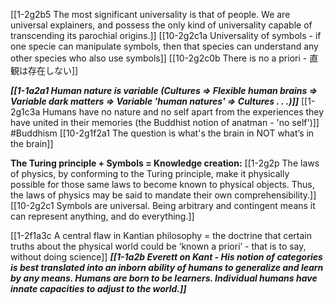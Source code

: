 [[1-2g2b5 The most significant universality is that of people. We are universal explainers, and possess the only kind of universality capable of transcending its parochial origins.]]
[[10-2g2c1a Universality of symbols - if one specie can manipulate symbols, then that species can understand any other species who also use symbols]]
[[10-2g2c0b There is no a priori - 直観は存在しない]]

***[[1-1a2a1 Human nature is variable (Cultures ⇒ Flexible human brains ⇒ Variable dark matters ⇒ Variable 'human natures' ⇒ Cultures . . .)]]***
	[[1-2g1c3a Humans have no nature and no self apart from the experiences they have united in their memories (the Buddhist notion of anatman - 'no self')]] #Buddhism 
	[[10-2g1f2a1 The question is what's the brain in NOT what’s in the brain]]

**The Turing principle + Symbols = Knowledge creation:**
[[1-2g2p The laws of physics, by conforming to the Turing principle, make it physically possible for those same laws to become known to physical objects. Thus, the laws of physics may be said to mandate their own comprehensibility.]]
[[10-2g2c1 Symbols are universal. Being arbitrary and contingent means it can represent anything, and do everything.]]

[[1-2f1a3c A central flaw in Kantian philosophy = the doctrine that certain truths about the physical world could be ‘known a priori’ - that is to say, without doing science]]
	***[[1-1a2b Everett on Kant - His notion of categories is best translated into an inborn ability of humans to generalize and learn by any means. Humans are born to be learners. Individual humans have innate capacities to adjust to the world.]]***

